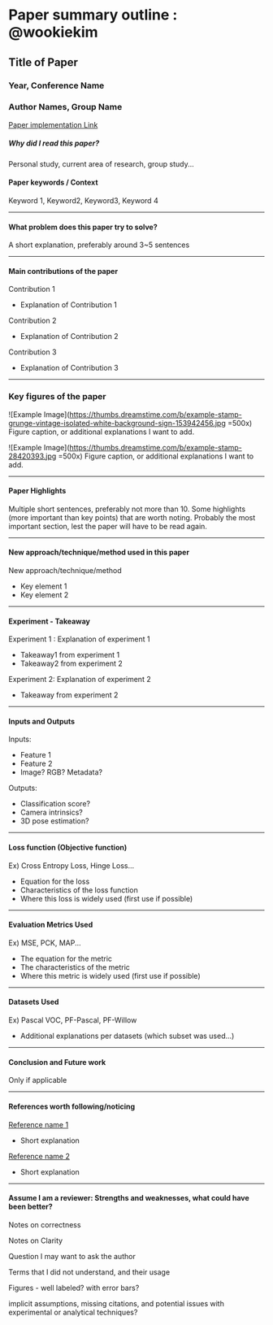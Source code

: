 # Paper summary outline : @wookiekim

## Title of Paper
### Year, Conference Name
### Author Names, Group Name
[Paper implementation Link](https://github.com/zjhthu/OANet)


##### Why did I read this paper?
Personal study, current area of research, group study...

#### Paper keywords / Context
Keyword 1, Keyword2, Keyword3, Keyword 4

***

#### What problem does this paper try to solve?
A short explanation, preferably around 3~5 sentences

***

#### Main contributions of the paper
Contribution 1
* Explanation of Contribution 1

Contribution 2
* Explanation of Contribution 2

Contribution 3
* Explanation of Contribution 3

***

### Key figures of the paper
![Example Image](https://thumbs.dreamstime.com/b/example-stamp-grunge-vintage-isolated-white-background-sign-153942456.jpg =500x)
Figure caption, or additional explanations I want to add.

![Example Image](https://thumbs.dreamstime.com/b/example-stamp-28420393.jpg =500x)
Figure caption, or additional explanations I want to add.

***

#### Paper Highlights
Multiple short sentences, preferably not more than 10. Some highlights (more important than key points) that are worth noting. Probably the most important section, lest the paper will have to be read again.

***

#### New approach/technique/method used in this paper 
New approach/technique/method
* Key element 1
* Key element 2

***

#### Experiment - Takeaway
Experiment 1 : Explanation of experiment 1
* Takeaway1 from experiment 1
* Takeaway2 from experiment 2

Experiment 2: Explanation of experiment 2
* Takeaway from experiment 2

***

#### Inputs and Outputs 
Inputs:
* Feature 1
* Feature 2
* Image? RGB? Metadata?

Outputs:
* Classification score?
* Camera intrinsics?
* 3D pose estimation?

***

#### Loss function (Objective function)
Ex) Cross Entropy Loss, Hinge Loss...
* Equation for the loss
* Characteristics of the loss function
* Where this loss is widely used (first use if possible)

***

#### Evaluation Metrics Used
Ex) MSE, PCK, MAP...
* The equation for the metric
* The characteristics of the metric
* Where this metric is widely used (first use if possible)

***

#### Datasets Used
Ex) Pascal VOC, PF-Pascal, PF-Willow
* Additional explanations per datasets (which subset was used...)

***

#### Conclusion and Future work
Only if applicable

***

#### References worth following/noticing
[Reference name 1](link)
* Short explanation

[Reference name 2](link)
* Short explanation

***

#### Assume I am a reviewer: Strengths and weaknesses, what could have been better?
Notes on correctness

Notes on Clarity

Question I may want to ask the author

Terms that I did not understand, and their usage

Figures - well labeled? with error bars?

implicit assumptions, missing citations, and potential issues with experimental or analytical techniques?
